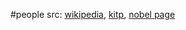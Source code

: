 #people 
src: [wikipedia](https://en.wikipedia.org/wiki/David_Gross), [kitp](https://www.kitp.ucsb.edu/gross), [nobel page](https://www.nobelprize.org/prizes/physics/2004/gross/biographical/) 

